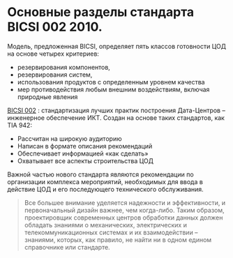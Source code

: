 # Основные разделы стандарта BICSI 002 2010. 
Модель, предложенная BICSI, определяет пять классов готовности ЦОД на основе четырех критериев:  
 - резервирования компонентов, 
 - резервирования систем, 
 - использования продуктов с определенным уровнем качества 
 - мер противодействия любым внешним воздействиям, включая природные явления
 
 [BICSI 002](http://itdirector.org.ua/itforum/meropr/2011/ict/Ablaev.pdf "Обширная презентация по данному стандарту")
: стандартизация лучших практик построения Дата-Центров – инженерное обеспечение ИКТ. Создан на основе таких стандартов,
 как TIA 942:
- Рассчитан на широкую аудиторию
- Написан в формате описания рекомендаций
- Обеспечивает информацией «как сделать»
- Охватывает все аспекты строительства ЦОД


 Важной частью нового стандарта являются рекомендации по организации комплекса мероприятий,
 необходимых для ввода в действие ЦОД и его последующего технического обслуживания.
>Все большее внимание уделяется надежности и
эффективности, и первоначальный дизайн важнее, чем когда-либо. Таким образом, проектировщик современных центров
обработки данных должен обладать знаниями о механических,
электрических и телекоммуникационных системах и их
взаимодействии – знаниями, которых, как правило, не найти ни
в одном едином справочнике или стандарте.


